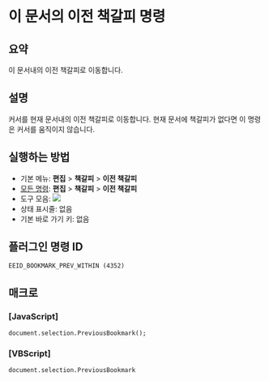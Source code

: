 # 이 문서의 이전 책갈피 명령

## 요약

이 문서내의 이전 책갈피로 이동합니다.

## 설명

커서를 현재 문서내의 이전 책갈피로 이동합니다.
현재 문서에 책갈피가 없다면 이 명령은 커서를 움직이지 않습니다.

## 실행하는 방법

- 기본 메뉴: **편집** \> **책갈피** \> **이전 책갈피**
- [모든 명령](../tools/all_commands): **편집** \> **책갈피** \> **이전 책갈피**
- 도구 모음: ![](../../images/bookmarkprevwithin..png)
- 상태 표시줄: 없음
- 기본 바로 가기 키: 없음

## 플러그인 명령 ID

```
EEID_BOOKMARK_PREV_WITHIN (4352)
```

## 매크로

### \[JavaScript\]

```
document.selection.PreviousBookmark();
```

### \[VBScript\]

```
document.selection.PreviousBookmark
```
